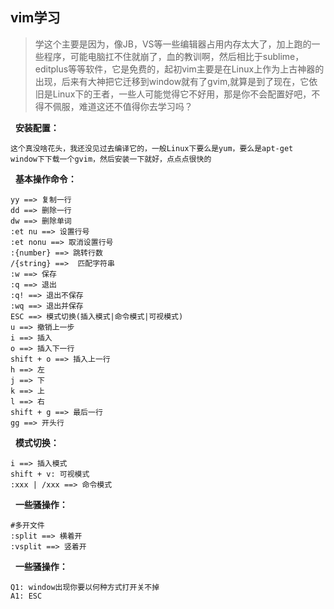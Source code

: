 ## vim学习

> 学这个主要是因为，像JB，VS等一些编辑器占用内存太大了，加上跑的一些程序，可能电脑扛不住就崩了，血的教训啊，然后相比于sublime，editplus等等软件，它是免费的，起初vim主要是在Linux上作为上古神器的出现，后来有大神把它迁移到window就有了gvim,就算是到了现在，它依旧是Linux下的王者，一些人可能觉得它不好用，那是你不会配置好吧，不得不佩服，难道这还不值得你去学习吗？

&nbsp;&nbsp;**安装配置：**
```
这个真没啥花头，我还没见过去编译它的，一般Linux下要么是yum，要么是apt-get
window下下载一个gvim，然后安装一下就好，点点点很快的
```

&nbsp;&nbsp;**基本操作命令：**
```
yy ==> 复制一行
dd ==> 删除一行
dw ==> 删除单词
:et nu ==> 设置行号
:et nonu ==> 取消设置行号
:{number} ==> 跳转行数
/{string} ==>  匹配字符串
:w ==> 保存
:q ==> 退出
:q! ==> 退出不保存
:wq ==> 退出并保存
ESC ==> 模式切换(插入模式|命令模式|可视模式)
u ==> 撤销上一步
i ==> 插入
o ==> 插入下一行
shift + o ==> 插入上一行
h ==> 左
j ==> 下
k ==> 上
l ==> 右
shift + g ==> 最后一行
gg ==> 开头行

```

&nbsp;&nbsp;**模式切换：**
```
i ==> 插入模式
shift + v: 可视模式
:xxx | /xxx ==> 命令模式 
```

&nbsp;&nbsp;**一些骚操作：**
```
#多开文件
:split ==> 横着开
:vsplit ==> 竖着开

```



&nbsp;&nbsp;**一些骚操作：**
```
Q1: window出现你要以何种方式打开关不掉
A1: ESC
```